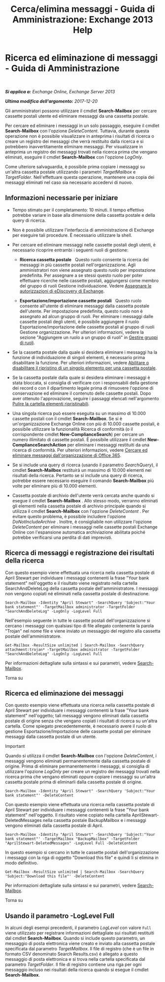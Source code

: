﻿---
title: 'Cerca/elimina messaggi - Guida di Amministrazione: Exchange 2013 Help'
TOCTitle: Ricerca ed eliminazione di messaggi - Guida di Amministrazione
ms:assetid: 8c36bb03-e716-4fdd-9958-4aa7a2a1db42
ms:mtpsurl: https://technet.microsoft.com/it-it/library/Ff459253(v=EXCHG.150)
ms:contentKeyID: 52057288
ms.date: 05/22/2018
mtps_version: v=EXCHG.150
ms.translationtype: MT
---

# Ricerca ed eliminazione di messaggi - Guida di Amministrazione

 

_**Si applica a:** Exchange Online, Exchange Server 2013_

_**Ultima modifica dell'argomento:** 2017-12-20_

Gli amministratori possono utilizzare il cmdlet **Search-Mailbox** per cercare cassette postali utente ed eliminare messaggi da una cassetta postale.

Per cercare ed eliminare i messaggi in un solo passaggio, eseguire il cmdlet **Search-Mailbox** con l'opzione *DeleteContent*. Tuttavia, durante questa operazione non è possibile visualizzare in anteprima i risultati di ricerca o creare un registro dei messaggi che verrà restituito dalla ricerca e si potrebbero inavvertitamente eliminare messaggi. Per visualizzare in anteprima un registro dei messaggi trovati nella ricerca prima che vengano eliminati, eseguire il cmdlet **Search-Mailbox** con l'opzione *LogOnly*.

Come ulteriore salvaguardia, è possibile prima copiare i messaggi su un'altra cassetta postale utilizzando i parametri *TargetMailbox* e *TargetFolder*. Nell'effettuare questa operazione, mantenere una copia dei messaggi eliminati nel caso sia necessario accedervi di nuovo.

## Informazioni necessarie per iniziare

  - Tempo stimato per il completamento: 10 minuti. Il tempo effettivo potrebbe variare in base alla dimensione della cassetta postale e della query di ricerca.

  - Non è possibile utilizzare l'interfaccia di amministrazione di Exchange per eseguire tali procedure. È necessario utilizzare la shell.

  - Per cercare ed eliminare messaggi nelle cassette postali degli utenti, è necessario ricoprire entrambi i seguenti ruoli di gestione:
    
      - **Ricerca cassetta postale**   Questo ruolo consente la ricerca dei messaggi in più cassette postali nell'organizzazione. Agli amministratori non viene assegnato questo ruolo per impostazione predefinita. Per assegnare a se stessi questo ruolo per poter effettuare ricerche nelle cassette postali, aggiungersi come membro del gruppo di ruoli Gestione individuazione. Vedere [Assegnare le autorizzazioni di eDiscovery di Exchange](https://docs.microsoft.com/it-it/exchange/security-and-compliance/in-place-ediscovery/assign-ediscovery-permissions).
    
      - **Esportazione/importazione cassette postali**   Questo ruolo consente all'utente di eliminare messaggi dalla cassetta postale dell'utente. Per impostazione predefinita, questo ruolo non è assegnato ad alcun gruppo di ruoli. Per eliminare i messaggi dalle cassette postali degli utenti, è possibile aggiungere il ruolo Esportazione/importazione delle cassette postali al gruppo di ruoli Gestione organizzazione. Per ulteriori informazioni, vedere la sezione "Aggiungere un ruolo a un gruppo di ruoli" in [Gestire gruppi di ruoli](manage-role-groups-exchange-2013-help.md).

  - Se la cassetta postale dalla quale si desidera eliminare i messaggi ha la funzione di individuazione di singoli elementi, è necessario prima disabilitare la funzione. Per ulteriori informazioni, vedere [Abilitare o disabilitare il ripristino di un singolo elemento per una cassetta postale](https://docs.microsoft.com/it-it/exchange/recipients-in-exchange-online/manage-user-mailboxes/enable-or-disable-single-item-recovery).

  - Se la cassetta postale dalla quale si desidera eliminare i messaggi è stata bloccata, si consiglia di verificare con i responsabili della gestione dei record o con il dipartimento legale prima di rimuovere l'opzione di conservazione ed eliminare il contenuto delle cassette postali. Dopo aver ottenuto l'approvazione, seguire i passaggi elencati nell'argomento [Pulire la cartella elementi ripristinabili](clean-up-the-recoverable-items-folder-exchange-2013-help.md).

  - Una singola ricerca può essere eseguita su un massimo di 10.000 cassette postali con il cmdlet **Search-Mailbox**. Se si è un'organizzazione Exchange Online con più di 10.000 cassette postali, è possibile utilizzare la funzionalità Ricerca di conformità (o il corrispondente cmdlet **New-ComplianceSearch**) per cercare un numero illimitato di cassette postali. È possibile utilizzare il cmdlet **New-ComplianceSearchAction** per eliminare i messaggi restituiti da una ricerca di conformità. Per ulteriori informazioni, vedere [Cercare ed eliminare messaggi dall'organizzazione di Office 365](https://go.microsoft.com/fwlink/p/?linkid=786856).

  - Se si include una query di ricerca (usando il parametro *SearchQuery*), il cmdlet **Search-Mailbox** restituirà un massimo di 10.000 elementi nei risultati della ricerca. Pertanto se si include una query di ricerca, potrebbe essere necessario eseguire il comando **Search-Mailbox** più volte per eliminare più di 10.000 elementi.

  - Cassetta postale di archivio dell'utente verrà cercata anche quando si esegue il cmdlet **Search-Mailbox** . Allo stesso modo, verranno eliminati gli elementi nella cassetta postale di archivio principale quando si utilizza il cmdlet **Search-Mailbox** con l'opzione *DeleteContent* . Per evitare questo problema, è possibile includere l'opzione *DoNotIncludeArchive* . Inoltre, è consigliabile non utilizzare l'opzione *DeleteContent* per eliminare i messaggi nelle cassette postali Exchange Online con l'espansione automatica archiviazione abilitata poiché potrebbe verificarsi una perdita di dati imprevisti.

## Ricerca di messaggi e registrazione dei risultati della ricerca

Con questo esempio viene effettuata una ricerca nella cassetta postale di April Stewart per individuare i messaggi contenenti la frase "Your bank statement" nell'oggetto e il risultato viene registrato nella cartella SearchAndDeleteLog della cassetta postale dell'amministratore. I messaggi non vengono copiati né eliminati nella cassetta postale di destinazione.

    Search-Mailbox -Identity "April Stewart" -SearchQuery 'Subject:"Your bank statement"' -TargetMailbox administrator -TargetFolder "SearchAndDeleteLog" -LogOnly -LogLevel Full

Nell'esempio seguente in tutte le cassette postali dell'organizzazione si cercano i messaggi con qualsiasi tipo di file allegato contenente la parola "Trojan" nel nome file e viene inviato un messaggio del registro alla cassetta postale dell'amministratore.

    Get-Mailbox -ResultSize unlimited | Search-Mailbox -SearchQuery attachment:trojan* -TargetMailbox administrator -TargetFolder "SearchAndDeleteLog" -LogOnly -LogLevel Full

Per informazioni dettagliate sulla sintassi e sui parametri, vedere [Search-Mailbox](https://technet.microsoft.com/it-it/library/dd298173\(v=exchg.150\)).

Torna su

## Ricerca ed eliminazione dei messaggi

Con questo esempio viene effettuata una ricerca nella cassetta postale di April Stewart per individuare i messaggi contenenti la frase "Your bank statement" nell'oggetto; tali messaggi vengono eliminati dalla cassetta postale di origine senza che vengano copiati i risultati di ricerca su un'altra cartella. Come spiegato precedentemente, è necessario avere il ruolo di gestione Esportazione/Importazione delle cassette postali per eliminare messaggi dalla cassetta postale di un utente.


> [!IMPORTANT]
> Quando si utilizza il cmdlet <STRONG>Search-Mailbox</STRONG> con l'opzione <EM>DeleteContent</EM>, i messaggi vengono eliminati permanentemente dalla cassetta postale di origine. Prima di eliminare permanentemente i messaggi, si consiglia di utilizzare l'opzione <EM>LogOnly</EM> per creare un registro dei messaggi trovati nella ricerca prima che vengano eliminati oppure copiare i messaggi su un'altra cassetta postale prima di eliminarli dalla cassetta postale di origine.



    Search-Mailbox -Identity "April Stewart" -SearchQuery 'Subject:"Your bank statement"' -DeleteContent

Con questo esempio viene effettuata una ricerca nella cassetta postale di April Stewart per individuare i messaggi contenenti la frase "Your bank statement" nell'oggetto. Il risultato viene copiato nella cartella AprilStewart-DeletedMessages nella cassetta postale BackupMailbox e i messaggi vengono eliminati dalla cassetta postale di April.

    Search-Mailbox -Identity "April Stewart" -SearchQuery 'Subject:"Your bank statement"' -TargetMailbox "BackupMailbox" -TargetFolder "AprilStewart-DeletedMessages" -LogLevel Full -DeleteContent

In questo esempio si cercano in tutte le cassette postali dell'organizzazione i messaggi con la riga di oggetto "Download this file" e quindi li si elimina in modo definitivo.

    Get-Mailbox -ResultSize unlimited | Search-Mailbox -SearchQuery 'Subject:"Download this file"' -DeleteContent

Per informazioni dettagliate sulla sintassi e sui parametri, vedere [Search-Mailbox](https://technet.microsoft.com/it-it/library/dd298173\(v=exchg.150\)).

Torna su

## Usando il parametro -LogLevel Full

In alcuni degli esempi precedenti, il parametro *LogLevel* con valore `Full` viene utilizzato per registrare informazioni dettagliate sui risultati restituiti dal cmdlet **Search-Mailbox**. Quando si include questo parametro, un messaggio di posta elettronica viene creato e inviato alla cassetta postale specificata dal parametro *TargetMailbox*. Il file di registro (che è un file in formato CSV denominato Search Results.csv) è allegato a questo messaggio di posta elettronica e si trova nella cartella specificata dal parametro *TargetFolder*. Il file di registro contiene una riga per ogni messaggio incluso nei risultati della ricerca quando si esegue il cmdlet **Search-Mailbox**.


